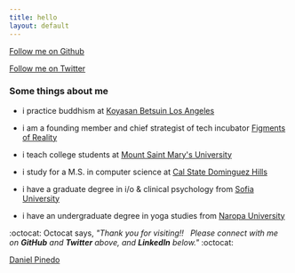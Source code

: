 ```yaml
---
title: hello
layout: default
---
```

<script async defer src="https://buttons.github.io/buttons.js"></script>
<a class="github-button" href="https://github.com/dapinedo" data-size="large" aria-label="Follow me on GitHub">Follow me on Github</a>

<a href="https://twitter.com/daniel_a_pinedo" class="twitter-follow-button" data-show-count="false">Follow me on Twitter</a><script async src="//platform.twitter.com/widgets.js" charset="utf-8"></script>

### Some things about me

* i practice buddhism at 
[Koyasan Betsuin Los Angeles](http://www.koyasanbetsuin.org/)

* i am a founding member and chief strategist of tech incubator 
[Figments of Reality](http://figmentsofreality.io)

* i teach college students at 
[Mount Saint Mary's University](https://www.msmu.edu/)

* i study for a M.S. in computer science at 
[Cal State Dominguez Hills](http://csc.csudh.edu/)

* i have a graduate degree in i/o & clinical psychology from
[Sofia University](http://www.sofia.edu/)

* i have an undergraduate degree in yoga studies from 
[Naropa University](http://www.naropa.edu/academics/bachelors/yoga/alumni-profiles.php)

:octocat: Octocat says, *"Thank you for visiting!!  
Please connect with me on __GitHub__ and __Twitter__ above, and __LinkedIn__ below."*  :octocat:

<script type="text/javascript" src="https://platform.linkedin.com/badges/js/profile.js" async defer></script>
<div class="LI-profile-badge"  data-version="v1" data-size="medium" data-locale="en_US" data-type="horizontal" data-theme="dark" data-vanity="danielpinedo"><a class="LI-simple-link" href='https://www.linkedin.com/in/danielpinedo?trk=profile-badge'>Daniel Pinedo</a></div>
